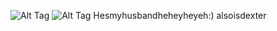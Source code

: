 ![Alt Tag](https://cdn.discordapp.com/attachments/1223392595078680647/1334628551332200508/Tumblr_l_860475534214250.gif?ex=6821b7f2&is=68206672&hm=67ead09b3514f471a849e186476c7bcc8e4b72471499840dd33f2b318be18bd5&)
![Alt Tag](https://cdn.discordapp.com/attachments/1223392595078680647/1372317903801679952/6d9d0864dad125a8bc032fce03f56a35.jpg?ex=68265624&is=682504a4&hm=aabeca66711d28d29b5464040d3547a8af1dd43eb220889e13f78920b8d2236d&)
Hesmyhusbandheheyheyeh:) alsoisdexter
